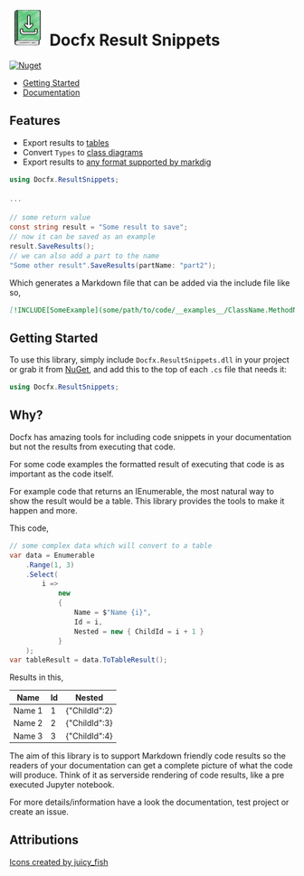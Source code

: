<!-- markdownlint-disable MD013 -->

# ![Docfx.ResultSnippets](https://raw.githubusercontent.com/bmazzarol/docfx.result-snippets/main/downloadable-small-logo.png) Docfx Result Snippets

<!-- markdownlint-enable MD013 -->

[![Nuget](https://img.shields.io/nuget/v/Docfx.ResultSnippets)](https://www.nuget.org/packages/Docfx.ResultSnippets/)

* [Getting Started](https://bmazzarol.github.io/docfx.result-snippets/articles/getting-started.html)
* [Documentation](https://bmazzarol.github.io/docfx.result-snippets)

## Features

* Export results
  to [tables](https://bmazzarol.github.io/docfx.result-snippets/articles/table-results.html)
* Convert `Types`
  to [class diagrams](https://bmazzarol.github.io/docfx.result-snippets/articles/class-diagram-results.html)
* Export results
  to [any format supported by markdig](https://bmazzarol.github.io/docfx.result-snippets/articles/chart-results.html)

```c#
using Docfx.ResultSnippets;

...

// some return value
const string result = "Some result to save";
// now it can be saved as an example
result.SaveResults();
// we can also add a part to the name
"Some other result".SaveResults(partName: "part2");

```

Which generates a Markdown file that can be added via the include file like so,

```markdown
[!INCLUDE[SomeExample](some/path/to/code/__examples__/ClassName.MethodName.{Optional-PartName}.md)]
```

## Getting Started

To use this library, simply include `Docfx.ResultSnippets.dll` in your project
or grab it from [NuGet](https://www.nuget.org/packages/Docfx.ResultSnippets/),
and add this to the top of each `.cs` file that needs it:

```C#
using Docfx.ResultSnippets;
```

## Why?

Docfx has amazing tools for including code snippets in your documentation but
not the results from executing that code.

For some code examples the formatted result of executing that code is as
important as the code itself.

For example code that returns an IEnumerable, the most natural way to show the
result would be a table. This library provides the tools to make it happen and
more.

This code,

```csharp
// some complex data which will convert to a table
var data = Enumerable
    .Range(1, 3)
    .Select(
        i =>
            new
            {
                Name = $"Name {i}",
                Id = i,
                Nested = new { ChildId = i + 1 }
            }
    );
var tableResult = data.ToTableResult();
```

Results in this,

| Name   | Id | Nested        |
|--------|----|---------------|
| Name 1 | 1  | {"ChildId":2} |
| Name 2 | 2  | {"ChildId":3} |
| Name 3 | 3  | {"ChildId":4} |

The aim of this library is to support Markdown friendly code results so
the readers of your documentation can get a complete picture of
what the code will produce. Think of it as serverside rendering of code results,
like a pre executed Jupyter notebook.

For more details/information have a look the documentation, test project or
create an issue.

## Attributions

[Icons created by juicy_fish](https://www.flaticon.com/free-icons)
